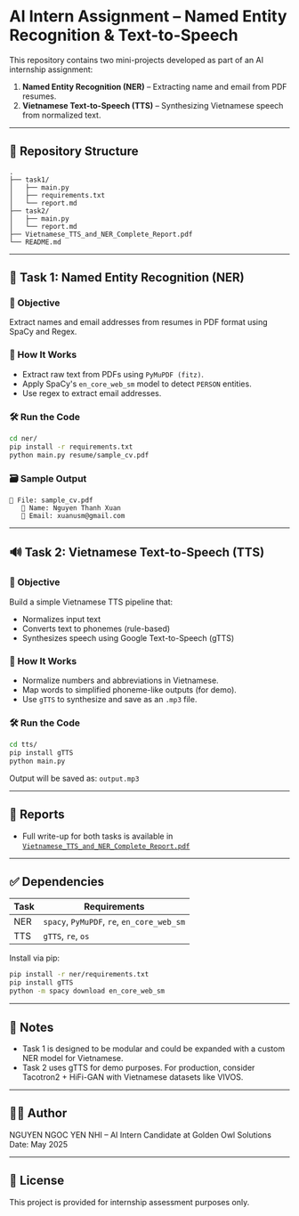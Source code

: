 
# AI Intern Assignment – Named Entity Recognition & Text-to-Speech

This repository contains two mini-projects developed as part of an AI internship assignment:

1. **Named Entity Recognition (NER)** – Extracting name and email from PDF resumes.
2. **Vietnamese Text-to-Speech (TTS)** – Synthesizing Vietnamese speech from normalized text.

---

## 📁 Repository Structure

```
.
├── task1/
│   ├── main.py
│   ├── requirements.txt
│   └── report.md
├── task2/
│   ├── main.py
│   └── report.md
├── Vietnamese_TTS_and_NER_Complete_Report.pdf
└── README.md
```

---

## 🧠 Task 1: Named Entity Recognition (NER)

### 📌 Objective
Extract names and email addresses from resumes in PDF format using SpaCy and Regex.

### 🚀 How It Works
- Extract raw text from PDFs using `PyMuPDF (fitz)`.
- Apply SpaCy's `en_core_web_sm` model to detect `PERSON` entities.
- Use regex to extract email addresses.

### 🛠️ Run the Code

```bash
cd ner/
pip install -r requirements.txt
python main.py resume/sample_cv.pdf
```

### 🗃 Sample Output

```
📄 File: sample_cv.pdf
   👤 Name: Nguyen Thanh Xuan
   📧 Email: xuanusm@gmail.com
```

---

## 🔊 Task 2: Vietnamese Text-to-Speech (TTS)

### 📌 Objective
Build a simple Vietnamese TTS pipeline that:
- Normalizes input text
- Converts text to phonemes (rule-based)
- Synthesizes speech using Google Text-to-Speech (gTTS)

### 🚀 How It Works
- Normalize numbers and abbreviations in Vietnamese.
- Map words to simplified phoneme-like outputs (for demo).
- Use `gTTS` to synthesize and save as an `.mp3` file.

### 🛠️ Run the Code

```bash
cd tts/
pip install gTTS
python main.py
```

Output will be saved as: `output.mp3`

---

## 📄 Reports

- Full write-up for both tasks is available in [`Vietnamese_TTS_and_NER_Complete_Report.pdf`](Vietnamese_TTS_and_NER_Complete_Report.pdf)

---

## ✅ Dependencies

| Task | Requirements |
|------|--------------|
| NER  | `spacy`, `PyMuPDF`, `re`, `en_core_web_sm` |
| TTS  | `gTTS`, `re`, `os` |

Install via pip:

```bash
pip install -r ner/requirements.txt
pip install gTTS
python -m spacy download en_core_web_sm
```

---

## 📌 Notes

- Task 1 is designed to be modular and could be expanded with a custom NER model for Vietnamese.
- Task 2 uses gTTS for demo purposes. For production, consider Tacotron2 + HiFi-GAN with Vietnamese datasets like VIVOS.

---

## 👨‍💻 Author

NGUYEN NGOC YEN NHI – AI Intern Candidate at Golden Owl Solutions  
Date: May 2025

---

## 📄 License

This project is provided for internship assessment purposes only.
